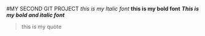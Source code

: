  #MY SECOND GIT PROJECT
 *this is my Italic font*
 **this is my bold font**
 ***This is my bold and italic font***
 > this is my quote

